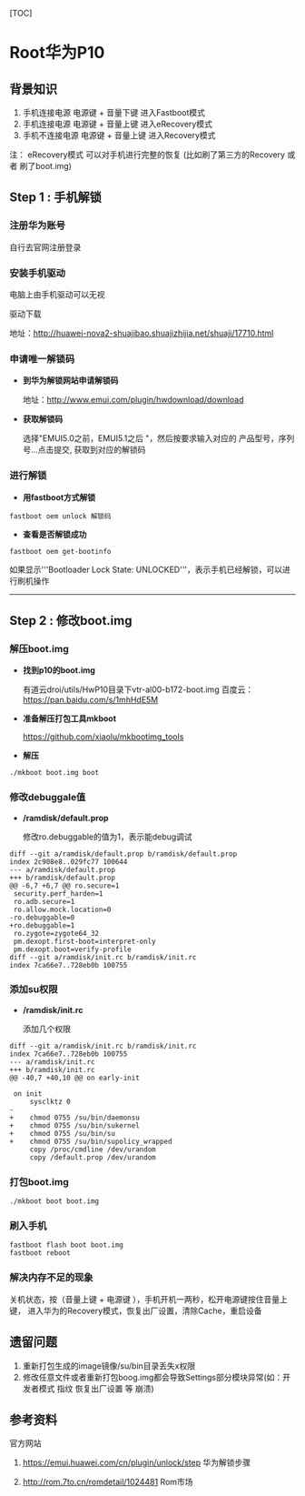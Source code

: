 [TOC]

# Root华为P10

## 背景知识
1. 手机连接电源 电源键 + 音量下键 进入Fastboot模式 
2. 手机连接电源 电源键 + 音量上键 进入eRecovery模式
3. 手机不连接电源 电源键 + 音量上键 进入Recovery模式

注： eRecovery模式 可以对手机进行完整的恢复  (比如刷了第三方的Recovery 或者 刷了boot.img)

## Step 1 : 手机解锁

### 注册华为账号
自行去官网注册登录

### 安装手机驱动
电脑上由手机驱动可以无视

驱动下载

地址：http://huawei-nova2-shuajibao.shuajizhijia.net/shuaji/17710.html

### 申请唯一解锁码
- **到华为解锁网站申请解锁码**

  地址：http://www.emui.com/plugin/hwdownload/download
- **获取解锁码**

  选择"EMUI5.0之前，EMUI5.1之后 "，然后按要求输入对应的 产品型号，序列号...点击提交,
获取到对应的解锁码
### 进行解锁
- **用fastboot方式解锁**

```
fastboot oem unlock 解锁码
```

- **查看是否解锁成功**

```
fastboot oem get-bootinfo
```
如果显示'''Bootloader Lock State: UNLOCKED'''，表示手机已经解锁，可以进行刷机操作

---

## Step 2 : 修改boot.img

### 解压boot.img

- **找到p10的boot.img**
    
    有道云droi/utils/HwP10目录下vtr-al00-b172-boot.img
    百度云：https://pan.baidu.com/s/1mhHdE5M

- **准备解压打包工具mkboot**
   
   https://github.com/xiaolu/mkbootimg_tools

- **解压**
```
./mkboot boot.img boot  
```

### 修改debuggale值

- **/ramdisk/default.prop**

  修改ro.debuggable的值为1，表示能debug调试
```
diff --git a/ramdisk/default.prop b/ramdisk/default.prop
index 2c908e8..029fc77 100644
--- a/ramdisk/default.prop
+++ b/ramdisk/default.prop
@@ -6,7 +6,7 @@ ro.secure=1
 security.perf_harden=1
 ro.adb.secure=1
 ro.allow.mock.location=0
-ro.debuggable=0
+ro.debuggable=1
 ro.zygote=zygote64_32
 pm.dexopt.first-boot=interpret-only
 pm.dexopt.boot=verify-profile
diff --git a/ramdisk/init.rc b/ramdisk/init.rc
index 7ca66e7..728eb0b 100755
```

### 添加su权限
- **/ramdisk/init.rc**
  
  添加几个权限
```
diff --git a/ramdisk/init.rc b/ramdisk/init.rc
index 7ca66e7..728eb0b 100755
--- a/ramdisk/init.rc
+++ b/ramdisk/init.rc
@@ -40,7 +40,10 @@ on early-init
 
 on init
     sysclktz 0
-
+    chmod 0755 /su/bin/daemonsu
+    chmod 0755 /su/bin/sukernel
+    chmod 0755 /su/bin/su
+    chmod 0755 /su/bin/supolicy_wrapped
     copy /proc/cmdline /dev/urandom
     copy /default.prop /dev/urandom
```
### 打包boot.img
```
./mkboot boot boot.img
```
### 刷入手机
```
fastboot flash boot boot.img
fastboot reboot
```


### 解决内存不足的现象


关机状态，按（音量上键 + 电源键 ），手机开机一两秒，松开电源键按住音量上键，
进入华为的Recovery模式，恢复出厂设置，清除Cache，重启设备

## 遗留问题

1. 重新打包生成的image镜像/su/bin目录丢失x权限
2. 修改任意文件或者重新打包boog.img都会导致Settings部分模块异常(如：开发者模式 指纹 恢复出厂设置 等 崩溃)

## 参考资料
官方网站

1. https://emui.huawei.com/cn/plugin/unlock/step 华为解锁步骤

2. http://rom.7to.cn/romdetail/1024481 Rom市场
